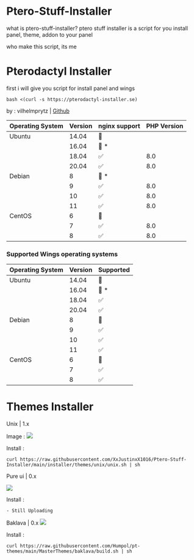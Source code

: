 # Ptero-Stuff-Installer

what is ptero-stuff-installer?
ptero stuff installer is a script for you install panel, theme, addon to your panel

who make this script, its me

# Pterodactyl Installer

first i will give you script for install panel and wings

```
bash <(curl -s https://pterodactyl-installer.se)
```

by : vilhelmprytz | <a href="https://github.com/vilhelmprytz/pterodactyl-installer">Github</a>


| Operating System | Version | nginx support      | PHP Version |
| ---------------- | ------- | ------------------ | ----------- |
| Ubuntu           | 14.04   | :red_circle:       |             |
|                  | 16.04   | :red_circle: \*    |             |
|                  | 18.04   | :white_check_mark: | 8.0         |
|                  | 20.04   | :white_check_mark: | 8.0         |
| Debian           | 8       | :red_circle: \*    |             |
|                  | 9       | :white_check_mark: | 8.0         |
|                  | 10      | :white_check_mark: | 8.0         |
|                  | 11      | :white_check_mark: | 8.0         |
| CentOS           | 6       | :red_circle:       |             |
|                  | 7       | :white_check_mark: | 8.0         |
|                  | 8       | :white_check_mark: | 8.0         |

### Supported Wings operating systems

| Operating System | Version | Supported          |
| ---------------- | ------- | ------------------ |
| Ubuntu           | 14.04   | :red_circle:       |
|                  | 16.04   | :red_circle: \*    |
|                  | 18.04   | :white_check_mark: |
|                  | 20.04   | :white_check_mark: |
| Debian           | 8       | :red_circle:       |
|                  | 9       | :white_check_mark: |
|                  | 10      | :white_check_mark: |
|                  | 11      | :white_check_mark: |
| CentOS           | 6       | :red_circle:       |
|                  | 7       | :white_check_mark: |
|                  | 8       | :white_check_mark: |


# Themes Installer

Unix | 1.x

Image :
![](https://i.ibb.co/16fCg2m/image.png?)

Install :
```
curl https://raw.githubusercontent.com/XxJustinxX1016/Ptero-Stuff-Installer/main/installer/themes/unix/unix.sh | sh
```

Pure ui | 0.x

![](https://i.ibb.co/yYk3h51/image.png)

Install :
```
- Still Uploading
```

Baklava | 0.x
![](https://i.imgur.com/IUPbhKy.png)

Install :
```
curl https://raw.githubusercontent.com/Humpol/pt-themes/main/MasterThemes/baklava/build.sh | sh
```
